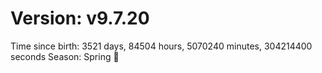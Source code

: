 # Version: v9.7.20
Time since birth: 3521 days, 84504 hours, 5070240 minutes, 304214400 seconds
Season: Spring 🌸

